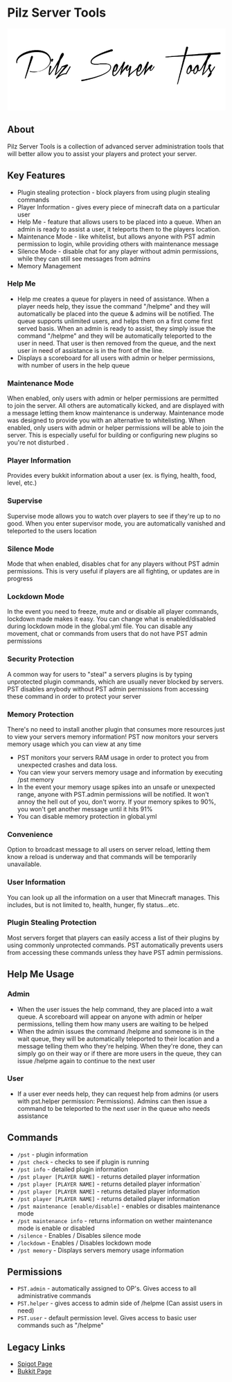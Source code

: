 # Pilz Server Tools

![PilzServerTools Banner](/docs/banner.jpg)

## About
Pilz Server Tools is a collection of advanced server administration tools that will better allow you to assist your players and protect your server.

## Key Features

- Plugin stealing protection - block players from using plugin stealing commands
- Player Information - gives every piece of minecraft data on a particular user
- Help Me - feature that allows users to be placed into a queue. When an admin is ready to assist a user, it teleports them to the players location.
- Maintenance Mode - like whitelist, but allows anyone with PST admin permission to login, while providing others with maintenance message
- Silence Mode - disable chat for any player without admin permissions, while they can still see messages from admins
- Memory Management

### Help Me
- Help me creates a queue for players in need of assistance. When a player needs help, they issue the command "/helpme" and they will automatically be placed into the queue & admins will be notified. The queue supports unlimited users, and helps them on a first come first served basis. When an admin is ready to assist, they simply issue the command "/helpme" and they will be automatically teleported to the user in need. That user is then removed from the queue, and the next user in need of assistance is in the front of the line.
- Displays a scoreboard for all users with admin or helper permissions, with number of users in the help queue

### Maintenance Mode
When enabled, only users with admin or helper permissions are permitted to join the server. All others are automatically kicked, and are displayed with a message letting them know maintenance is underway.
Maintenance mode was designed to provide you with an alternative to whitelisting. When enabled, only users with admin or helper permissions will be able to join the server.
This is especially useful for building or configuring new plugins so you're not disturbed .

### Player Information
Provides every bukkit information about a user (ex. is flying, health, food, level, etc.)

### Supervise
Supervise mode allows you to watch over players to see if they're up to no good. When you enter supervisor mode, you are automatically vanished and teleported to the users location

### Silence Mode
Mode that when enabled, disables chat for any players without PST admin permissions. This is very useful if players are all fighting, or updates are in progress

### Lockdown Mode
In the event you need to freeze, mute and or disable all player commands, lockdown made makes it easy. You can change what is enabled/disabled during lockdown mode in the global.yml file. You can disable any movement, chat or commands from users that do not have PST admin permissions

### Security Protection
A common way for users to "steal" a servers plugins is by typing unprotected plugin commands, which are usually never blocked by servers. PST disables anybody without PST admin permissions from accessing these command in order to protect your server

### Memory Protection
There's no need to install another plugin that consumes more resources just to view your servers memory information! PST now monitors your servers memory usage which you can view at any time
- PST monitors your servers RAM usage in order to protect you from unexpected crashes and data loss.
- You can view your servers memory usage and information by executing /pst memory
- In the event your memory usage spikes into an unsafe or unexpected range, anyone with PST.admin permissions will be notified. It won't annoy the hell out of you, don't worry. If your memory spikes to 90%, you won't get another message until it hits 91%
- You can disable memory protection in global.yml

### Convenience
Option to broadcast message to all users on server reload, letting them know a reload is underway and that commands will be temporarily unavailable.

### User Information
You can look up all the information on a user that Minecraft manages. This includes, but is not limited to, health, hunger, fly status...etc.

### Plugin Stealing Protection
Most servers forget that players can easily access a list of their plugins by using commonly unprotected commands. PST automatically prevents users from accessing these commands unless they have PST admin permissions.

## Help Me Usage
### Admin
- When the user issues the help command, they are placed into a wait queue. A scoreboard will appear on anyone with admin or helper permissions, telling them how many users are waiting to be helped
- When the admin issues the command /helpme and someone is in the wait queue, they will be automatically teleported to their location and a message telling them who they're helping. When they're done, they can simply go on their way or if there are more users in the queue, they can issue /helpme again to continue to the next user 

### User
- If a user ever needs help, they can request help from admins (or users with pst.helper permission: Permissions). Admins can then issue a command to be teleported to the next user in the queue who needs assistance

## Commands
- `/pst` - plugin information
- `/pst check` - checks to see if plugin is running
- `/pst info` - detailed plugin information
- `/pst player [PLAYER NAME]` - returns detailed player information
- `/pst player [PLAYER NAME]` - returns detailed player information`
- `/pst player [PLAYER NAME]` - returns detailed player information
- `/pst player [PLAYER NAME]` - returns detailed player information
- `/pst maintenance [enable/disable]` - enables or disables maintenance mode
- `/pst maintenance info` - returns information on wether maintenance mode is enable or disabled
- `/silence` - Enables / Disables silence mode
- `/lockdown` - Enables / Disables lockdown mode
- `/pst memory` - Displays servers memory usage information

## Permissions
- `PST.admin` - automatically assigned to OP's. Gives access to all administrative commands
- `PST.helper` - gives access to admin side of /helpme (Can assist users in need) 
- `PST.user` - default permission level. Gives access to basic user commands such as "/helpme"

## Legacy Links
- [Spigot Page](https://www.spigotmc.org/resources/pilzservertools.9433/)
- [Bukkit Page](https://web.archive.org/web/20140909064719/http://dev.bukkit.org/bukkit-plugins/pilz-server-tools/)
